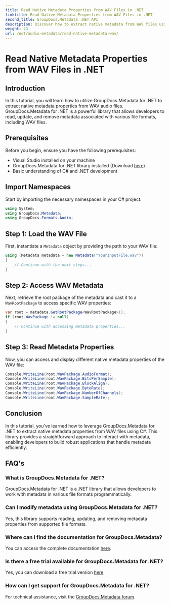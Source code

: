 ```yaml
---
title: Read Native Metadata Properties from WAV Files in .NET
linktitle: Read Native Metadata Properties from WAV Files in .NET
second_title: GroupDocs.Metadata .NET API
description: Discover how to extract native metadata from WAV files using GroupDocs.Metadata for .NET. Easy C# tutorial for reading WAV file properties.
weight: 23
url: /net/audio-metadata/read-native-metadata-wav/
---
```


# Read Native Metadata Properties from WAV Files in .NET

## Introduction
In this tutorial, you will learn how to utilize GroupDocs.Metadata for .NET to extract native metadata properties from WAV audio files. GroupDocs.Metadata for .NET is a powerful library that allows developers to read, update, and remove metadata associated with various file formats, including WAV files.
## Prerequisites
Before you begin, ensure you have the following prerequisites:
- Visual Studio installed on your machine
- GroupDocs.Metadata for .NET library installed (Download [here](https://releases.groupdocs.com/metadata/net/))
- Basic understanding of C# and .NET development

## Import Namespaces
Start by importing the necessary namespaces in your C# project:
```csharp
using System;
using GroupDocs.Metadata;
using GroupDocs.Formats.Audio;
```
## Step 1: Load the WAV File
First, instantiate a `Metadata` object by providing the path to your WAV file:
```csharp
using (Metadata metadata = new Metadata("YourInputFile.wav"))
{
    // Continue with the next steps...
}
```
## Step 2: Access WAV Metadata
Next, retrieve the root package of the metadata and cast it to a `WavRootPackage` to access specific WAV properties:
```csharp
var root = metadata.GetRootPackage<WavRootPackage>();
if (root.WavPackage != null)
{
    // Continue with accessing metadata properties...
}
```
## Step 3: Read Metadata Properties
Now, you can access and display different native metadata properties of the WAV file:
```csharp
Console.WriteLine(root.WavPackage.AudioFormat);
Console.WriteLine(root.WavPackage.BitsPerSample);
Console.WriteLine(root.WavPackage.BlockAlign);
Console.WriteLine(root.WavPackage.ByteRate);
Console.WriteLine(root.WavPackage.NumberOfChannels);
Console.WriteLine(root.WavPackage.SampleRate);
```

## Conclusion
In this tutorial, you've learned how to leverage GroupDocs.Metadata for .NET to extract native metadata properties from WAV files using C#. This library provides a straightforward approach to interact with metadata, enabling developers to build robust applications that handle metadata efficiently.

## FAQ's
### What is GroupDocs.Metadata for .NET?
GroupDocs.Metadata for .NET is a .NET library that allows developers to work with metadata in various file formats programmatically.
### Can I modify metadata using GroupDocs.Metadata for .NET?
Yes, this library supports reading, updating, and removing metadata properties from supported file formats.
### Where can I find the documentation for GroupDocs.Metadata?
You can access the complete documentation [here](https://tutorials.groupdocs.com/metadata/net/).
### Is there a free trial available for GroupDocs.Metadata for .NET?
Yes, you can download a free trial version [here](https://releases.groupdocs.com/).
### How can I get support for GroupDocs.Metadata for .NET?
For technical assistance, visit the [GroupDocs.Metadata forum](https://forum.groupdocs.com/c/metadata/14).
